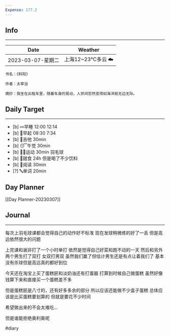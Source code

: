 ```yaml
---
Expense: 177.2
---
```

## Info
***
| Date              | Weather           |
| ----------------- | ----------------- |
| 2023-03-07-星期二 | 上海12~23℃多云 ☁️ | 


```ad-cite
书名：《斜阳》

作者：太宰治

摘抄：我坐在出租车里，随着车身的晃动，人世间忽然变得如海洋般无边无际。

```


## Daily Target 
***
- [b] 💤早睡   12:00 12:14
- [b] 🌅早起    08:30 7:34
- [b] 🎵吉他    30min
- [b] 😴午觉    30min
- [b] 🏃‍♀️运动    30min 羽毛球
- [b] 🚫甜食    24h 但是喝了不少饮料
- [b] 📖阅读    30min
- [?] 🔤单词    20min    


## Day Planner
[[Day Planner-20230307]]


##  Journal
***
每次上羽毛球课都会觉得自己的动作好不标准
现在发球稍微练的好了一丢
但是高远依然很大的问题

上完课和谢非打了一个小时单打
依然是觉得自己好菜和跑不动的一天
然后和另外两个男生打了双打
女双打男双
虽然我们赢了但估计男生还是有点让着我们了
基本没有杀球但是高远真的都好到位

今天还在淘宝上买了蛋糕胚和淡奶油还有打蛋器
打算到时候自己做蛋糕
虽然好像钱算下来和直接买一个蛋糕差不多

但是蛋糕胚是八寸的，还有好多多余的部分
所以应该还能做不少盒子蛋糕
总体应该是比买蛋糕要划算的
但就是要花不少时间

希望做出来的不会太难吃...

但是谁能拒绝奥利奥呢



#diary